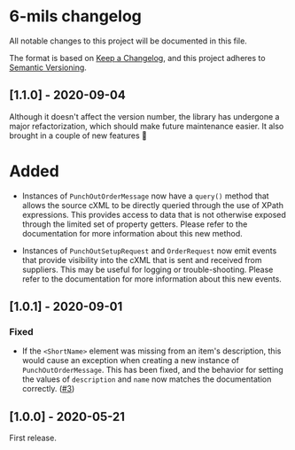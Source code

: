 # 6-mils changelog

All notable changes to this project will be documented in this file.

The format is based on [Keep a Changelog](https://keepachangelog.com/en/1.0.0/), and this project adheres to [Semantic Versioning](https://semver.org/spec/v2.0.0.html).

## [1.1.0] - 2020-09-04

Although it doesn't affect the version number, the library has undergone a major refactorization, which should make future maintenance easier. It also brought in a couple of new features 🙌 

# Added

* Instances of `PunchOutOrderMessage` now have a `query()` method that allows the source cXML to be directly queried through the use of XPath expressions. This provides access to data that is not otherwise exposed through the limited set of property getters. Please refer to the documentation for more information about this new method.

* Instances of `PunchOutSetupRequest` and `OrderRequest` now emit events that provide visibility into the cXML that is sent and received from suppliers. This may be useful for logging or trouble-shooting. Please refer to the documentation for more information about this new events.

## [1.0.1] - 2020-09-01

### Fixed

* If the `<ShortName>` element was missing from an item's description, this would cause an exception when creating a new instance of `PunchOutOrderMessage`. This has been fixed, and the behavior for setting the values of `description` and `name` now matches the documentation correctly. ([#3](https://github.com/DPassarelli/6-mils/issues/3))

## [1.0.0] - 2020-05-21

First release.

